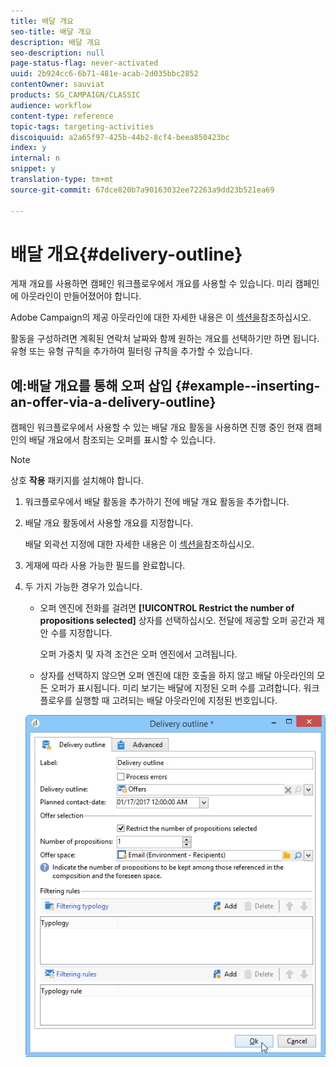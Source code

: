 ```yaml
---
title: 배달 개요
seo-title: 배달 개요
description: 배달 개요
seo-description: null
page-status-flag: never-activated
uuid: 2b924cc6-6b71-481e-acab-2d035bbc2852
contentOwner: sauviat
products: SG_CAMPAIGN/CLASSIC
audience: workflow
content-type: reference
topic-tags: targeting-activities
discoiquuid: a2a65f97-425b-44b2-8cf4-beea850423bc
index: y
internal: n
snippet: y
translation-type: tm+mt
source-git-commit: 67dce820b7a90163032ee72263a9dd23b521ea69

---
```



# 배달 개요{#delivery-outline}

게재 개요를 사용하면 캠페인 워크플로우에서 개요를 사용할 수 있습니다. 미리 캠페인에 아웃라인이 만들어졌어야 합니다.

Adobe Campaign의 제공 아웃라인에 대한 자세한 내용은 이 [섹션을](../../campaign/using/marketing-campaign-deliveries.md#associating-and-structuring-resources-linked-via-a-delivery-outline)참조하십시오.

활동을 구성하려면 계획된 연락처 날짜와 함께 원하는 개요를 선택하기만 하면 됩니다. 유형 또는 유형 규칙을 추가하여 필터링 규칙을 추가할 수 있습니다.

## 예:배달 개요를 통해 오퍼 삽입 {#example--inserting-an-offer-via-a-delivery-outline}

캠페인 워크플로우에서 사용할 수 있는 배달 개요 활동을 사용하면 진행 중인 현재 캠페인의 배달 개요에서 참조되는 오퍼를 표시할 수 있습니다.

>[!NOTE]
>
>상호 **작용** 패키지를 설치해야 합니다.

1. 워크플로우에서 배달 활동을 추가하기 전에 배달 개요 활동을 추가합니다.
1. 배달 개요 활동에서 사용할 개요를 지정합니다.

   배달 외곽선 지정에 대한 자세한 내용은 이 [섹션을](../../campaign/using/marketing-campaign-deliveries.md#associating-and-structuring-resources-linked-via-a-delivery-outline)참조하십시오.

1. 게재에 따라 사용 가능한 필드를 완료합니다.
1. 두 가지 가능한 경우가 있습니다.

   * 오퍼 엔진에 전화를 걸려면 **[!UICONTROL Restrict the number of propositions selected]** 상자를 선택하십시오. 전달에 제공할 오퍼 공간과 제안 수를 지정합니다.

      오퍼 가중치 및 자격 조건은 오퍼 엔진에서 고려됩니다.

   * 상자를 선택하지 않으면 오퍼 엔진에 대한 호출을 하지 않고 배달 아웃라인의 모든 오퍼가 표시됩니다.
   미리 보기는 배달에 지정된 오퍼 수를 고려합니다. 워크플로우를 실행할 때 고려되는 배달 아웃라인에 지정된 번호입니다.

   ![](assets/int_compo_offre_wf1.png)


